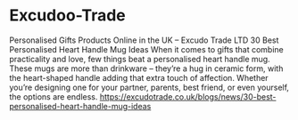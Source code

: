 # Excudoo-Trade
Personalised Gifts Products Online in the UK – Excudo Trade LTD
30 Best Personalised Heart Handle Mug Ideas
When it comes to gifts that combine practicality and love, few things beat a personalised heart handle mug. These mugs are more than drinkware – they’re a hug in ceramic form, with the heart-shaped handle adding that extra touch of affection. Whether you’re designing one for your partner, parents, best friend, or even yourself, the options are endless.
https://excudotrade.co.uk/blogs/news/30-best-personalised-heart-handle-mug-ideas
